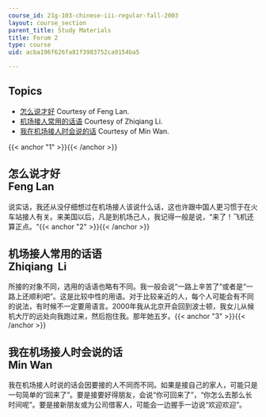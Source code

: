 ```yaml
---
course_id: 21g-103-chinese-iii-regular-fall-2003
layout: course_section
parent_title: Study Materials
title: Forum 2
type: course
uid: acba196f626fa81f3983752ca9154ba5

---
```


Topics
------

*   [怎么说才好](#1) Courtesy of Feng Lan.
*   [机场接人常用的话语](#2) Courtesy of Zhiqiang Li.
*   [我在机场接人时会说的话](#3) Courtesy of Min Wan.

{{< anchor "1" >}}{{< /anchor >}}

怎么说才好  
Feng Lan 
-----------------

说实话，我还从没仔细想过在机场接人该说什么话，这也许跟中国人更习惯于在火车站接人有关。来美国以后，凡是到机场己人，我记得一般是说，“来了！飞机还算正点。“{{< anchor "2" >}}{{< /anchor >}}

机场接人常用的话语  
Zhiqiang  Li 
-------------------------

所接的对象不同，选用的话语也略有不同。我一般会说“一路上辛苦了”或者是“一路上还顺利吧”。这是比较中性的用语。对于比较亲近的人，每个人可能会有不同的说法，有时候不一定要用语言。2000年我从北京开会回到波士顿，我女儿从候机大厅的远处向我跑过来，然后抱住我。那年她五岁。{{< anchor "3" >}}{{< /anchor >}}

我在机场接人时会说的话  
Min Wan 
----------------------

我在机场接人时说的话会因要接的人不同而不同。如果是接自己的家人，可能只是一句简单的“回来了”。要是接要好得朋友，会说“你可回来了”，“你怎么去那么长时间呢”。要是接新朋友或为公司借客人，可能会一边握手一边说“欢迎欢迎”。
